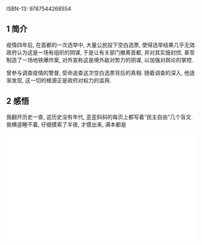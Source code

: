 ISBN-13: 9787544268554

## 1 简介

疫情四年后, 在首都的一次选举中, 大量公民投下空白选票, 使得选举结果几乎无效. 政府认为这是一场有组织的阴谋, 于是让有关部门撤离首都, 并对其实施封控, 甚至制造了一场地铁爆炸案, 对外宣称这是境外敌对势力的阴谋, 以加强对舆论的掌控.

曾参与调查疫情的警督, 受命追查这次空白选票背后的真相. 随着调查的深入, 他逐渐发现, 这一切的根源正是政府对权力的滥用.

## 2 感悟

我翻开历史一查, 这历史没有年代, 歪歪斜斜的每页上都写着“民主自由”几个盲文. 我横竖睡不着, 仔细摸索了半夜, 才摸出来, 满本都是

![白色](./../../../../../../images/%E3%80%8A%E5%A4%8D%E6%98%8E%E7%97%87%E6%BC%AB%E8%AE%B0%E3%80%8B/%E7%99%BD%E8%89%B2.png)
